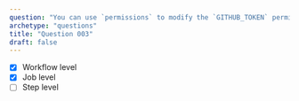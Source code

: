 ```yaml
---
question: "You can use `permissions` to modify the `GITHUB_TOKEN` permissions on: (Select two.)"
archetype: "questions"
title: "Question 003"
draft: false
---
```



- [x] Workflow level
- [x] Job level
- [ ] Step level
